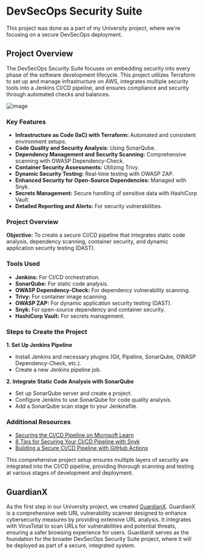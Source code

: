 # DevSecOps Security Suite

This project was done as a part of my University project, where we're focusing on a secure DevSecOps deployment. 

## Project Overview

The DevSecOps Security Suite focuses on embedding security into every phase of the software development lifecycle. This project utilizes Terraform to set up and manage infrastructure on AWS, integrates multiple security tools into a Jenkins CI/CD pipeline, and ensures compliance and security through automated checks and balances.

![image](https://github.com/user-attachments/assets/7204b978-f226-4d3f-a241-aae225f796ec)


### Key Features

- **Infrastructure as Code (IaC) with Terraform:** Automated and consistent environment setups.
- **Code Quality and Security Analysis:** Using SonarQube.
- **Dependency Management and Security Scanning:** Comprehensive scanning with OWASP Dependency-Check.
- **Container Security Assessments:** Utilizing Trivy.
- **Dynamic Security Testing:** Real-time testing with OWASP ZAP.
- **Enhanced Security for Open-Source Dependencies:** Managed with Snyk.
- **Secrets Management:** Secure handling of sensitive data with HashiCorp Vault.
- **Detailed Reporting and Alerts:** For security vulnerabilities.

### Project Overview

**Objective:** To create a secure CI/CD pipeline that integrates static code analysis, dependency scanning, container security, and dynamic application security testing (DAST).

### Tools Used

- **Jenkins:** For CI/CD orchestration.
- **SonarQube:** For static code analysis.
- **OWASP Dependency-Check:** For dependency vulnerability scanning.
- **Trivy:** For container image scanning.
- **OWASP ZAP:** For dynamic application security testing (DAST).
- **Snyk:** For open-source dependency and container security.
- **HashiCorp Vault:** For secrets management.

### Steps to Create the Project

**1. Set Up Jenkins Pipeline**

- Install Jenkins and necessary plugins (Git, Pipeline, SonarQube, OWASP Dependency-Check, etc.).
- Create a new Jenkins pipeline job.

**2. Integrate Static Code Analysis with SonarQube**

- Set up SonarQube server and create a project.
- Configure Jenkins to use SonarQube for code quality analysis.
- Add a SonarQube scan stage to your Jenkinsfile.

### Additional Resources

- [Securing the CI/CD Pipeline on Microsoft Learn](https://docs.microsoft.com/en-us/learn/)
- [8 Tips for Securing Your CI/CD Pipeline with Snyk](https://snyk.io/blog/securing-your-cicd-pipeline/)
- [Building a Secure CI/CD Pipeline with GitHub Actions](https://github.com/actions)

This comprehensive project setup ensures multiple layers of security are integrated into the CI/CD pipeline, providing thorough scanning and testing at various stages of development and deployment.

## GuardianX

As the first step in our University project, we created [GuardianX](https://github.com/mella7/GuardianX). GuardianX is a comprehensive web URL vulnerability scanner designed to enhance cybersecurity measures by providing extensive URL analysis. It integrates with VirusTotal to scan URLs for vulnerabilities and potential threats, ensuring a safer browsing experience for users. GuardianX serves as the foundation for the broader DevSecOps Security Suite project, where it will be deployed as part of a secure, integrated system.

